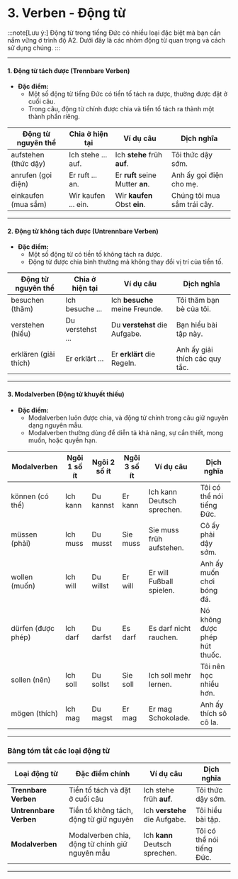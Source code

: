 # 3. Verben - Động từ

:::note[Lưu ý:]
 Động từ trong tiếng Đức có nhiều loại đặc biệt mà bạn cần nắm vững ở trình độ A2. Dưới đây là các nhóm động từ quan trọng và cách sử dụng chúng.
:::

---

#### **1. Động từ tách được (Trennbare Verben)**

- **Đặc điểm:**
    - Một số động từ tiếng Đức có tiền tố tách ra được, thường được đặt ở cuối câu.
    - Trong câu, động từ chính được chia và tiền tố tách ra thành một thành phần riêng.

|**Động từ nguyên thể**|**Chia ở hiện tại**|**Ví dụ câu**|**Dịch nghĩa**|
|---|---|---|---|
|aufstehen (thức dậy)|Ich stehe ... auf.|Ich **stehe** früh **auf**.|Tôi thức dậy sớm.|
|anrufen (gọi điện)|Er ruft ... an.|Er **ruft** seine Mutter **an**.|Anh ấy gọi điện cho mẹ.|
|einkaufen (mua sắm)|Wir kaufen ... ein.|Wir **kaufen** Obst **ein**.|Chúng tôi mua sắm trái cây.|

---

#### **2. Động từ không tách được (Untrennbare Verben)**

- **Đặc điểm:**
    - Một số động từ có tiền tố không tách ra được.
    - Động từ được chia bình thường mà không thay đổi vị trí của tiền tố.

|**Động từ nguyên thể**|**Chia ở hiện tại**|**Ví dụ câu**|**Dịch nghĩa**|
|---|---|---|---|
|besuchen (thăm)|Ich besuche ...|Ich **besuche** meine Freunde.|Tôi thăm bạn bè của tôi.|
|verstehen (hiểu)|Du verstehst ...|Du **verstehst** die Aufgabe.|Bạn hiểu bài tập này.|
|erklären (giải thích)|Er erklärt ...|Er **erklärt** die Regeln.|Anh ấy giải thích các quy tắc.|

---

#### **3. Modalverben (Động từ khuyết thiếu)**

- **Đặc điểm:**
    - Modalverben luôn được chia, và động từ chính trong câu giữ nguyên dạng nguyên mẫu.
    - Modalverben thường dùng để diễn tả khả năng, sự cần thiết, mong muốn, hoặc quyền hạn.

|**Modalverben**|**Ngôi 1 số ít**|**Ngôi 2 số ít**|**Ngôi 3 số ít**|**Ví dụ câu**|**Dịch nghĩa**|
|---|---|---|---|---|---|
|können (có thể)|Ich kann|Du kannst|Er kann|Ich kann Deutsch sprechen.|Tôi có thể nói tiếng Đức.|
|müssen (phải)|Ich muss|Du musst|Sie muss|Sie muss früh aufstehen.|Cô ấy phải dậy sớm.|
|wollen (muốn)|Ich will|Du willst|Er will|Er will Fußball spielen.|Anh ấy muốn chơi bóng đá.|
|dürfen (được phép)|Ich darf|Du darfst|Es darf|Es darf nicht rauchen.|Nó không được phép hút thuốc.|
|sollen (nên)|Ich soll|Du sollst|Sie soll|Ich soll mehr lernen.|Tôi nên học nhiều hơn.|
|mögen (thích)|Ich mag|Du magst|Er mag|Er mag Schokolade.|Anh ấy thích sô cô la.|

---

### **Bảng tóm tắt các loại động từ**

|**Loại động từ**|**Đặc điểm chính**|**Ví dụ câu**|**Dịch nghĩa**|
|---|---|---|---|
|**Trennbare Verben**|Tiền tố tách và đặt ở cuối câu|Ich stehe früh **auf**.|Tôi thức dậy sớm.|
|**Untrennbare Verben**|Tiền tố không tách, động từ giữ nguyên|Ich **verstehe** die Aufgabe.|Tôi hiểu bài tập.|
|**Modalverben**|Modalverben chia, động từ chính giữ nguyên mẫu|Ich **kann** Deutsch sprechen.|Tôi có thể nói tiếng Đức.|

---